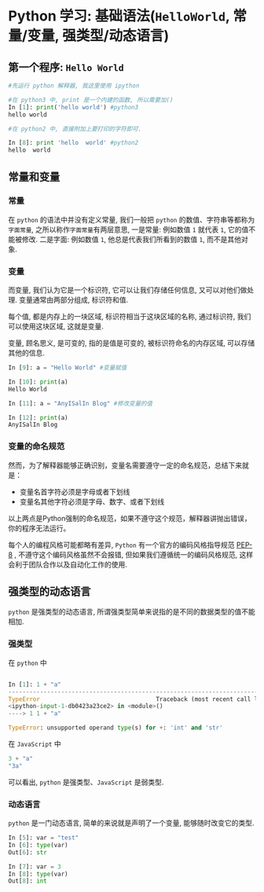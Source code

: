 # Python 学习: 基础语法(`HelloWorld`, 常量/变量, 强类型/动态语言)


## 第一个程序: `Hello World`

```python
#先运行 python 解释器, 我这里使用 ipython

#在 python3 中, print 是一个内建的函数, 所以需要加()
In [1]: print('hello world') #python3
hello world

#在 python2 中, 直接附加上要打印的字符即可.

In [8]: print 'hello  world' #python2
hello  world
```


## 常量和变量

### 常量
在 `python` 的语法中并没有定义常量, 我们一般把 `python` 的数值、字符串等都称为`字面常量`, 之所以称作`字面常量`有两层意思, 一是常量: 例如数值 `1` 就代表 `1`, 它的值不能被修改. 二是字面: 例如数值 `1`, 他总是代表我们所看到的数值 `1`, 而不是其他对象.

### 变量
而变量, 我们认为它是一个标识符, 它可以让我们存储任何信息, 又可以对他们做处理. 变量通常由两部分组成, 标识符和值.

每个值, 都是内存上的一块区域, 标识符相当于这块区域的名称, 通过标识符, 我们可以使用这块区域, 这就是变量.

变量, 顾名思义, 是可变的, 指的是值是可变的, 被标识符命名的内存区域, 可以存储其他的信息.

```python
In [9]: a = "Hello World" #变量赋值

In [10]: print(a)
Hello World

In [11]: a = "AnyISalIn Blog" #修改变量的值

In [12]: print(a)
AnyISalIn Blog

```

### 变量的命名规范

然而，为了解释器能够正确识别，变量名需要遵守一定的命名规范，总结下来就是：

* 变量名首字符必须是字母或者下划线
* 变量名其他字符必须是字母、数字、或者下划线

以上两点是Python强制的命名规范，如果不遵守这个规范，解释器讲抛出错误，你的程序无法运行。

每个人的编程风格可能都略有差异, `Python` 有一个官方的编码风格指导规范 [PEP-8](http://legacy.python.org/dev/peps/pep-0008/)
, 不遵守这个编码风格虽然不会报错, 但如果我们遵循统一的编码风格规范, 这样会利于团队合作以及自动化工作的使用.

## 强类型的动态语言

`python` 是强类型的动态语言, 所谓强类型简单来说指的是不同的数据类型的值不能相加.

### 强类型
在 `python` 中
```python

In [1]: 1 + "a"
---------------------------------------------------------------------------
TypeError                                 Traceback (most recent call last)
<ipython-input-1-db0423a23ce2> in <module>()
----> 1 1 + "a"

TypeError: unsupported operand type(s) for +: 'int' and 'str'

```

在 `JavaScript` 中

```JavaScript
3 + "a"
"3a"
```

可以看出, `python` 是强类型、`JavaScript` 是弱类型.

### 动态语言

`python` 是一门动态语言, 简单的来说就是声明了一个变量, 能够随时改变它的类型.

```python
In [5]: var = "test"
In [6]: type(var)
Out[6]: str

In [7]: var = 3
In [8]: type(var)
Out[8]: int

```

